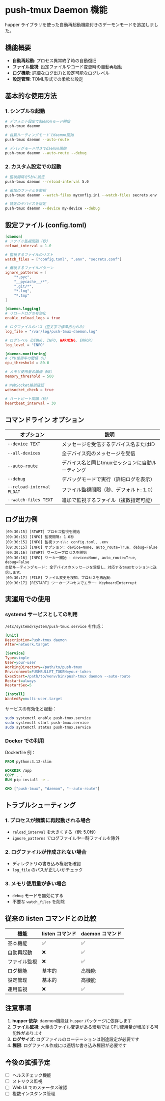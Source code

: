 # push-tmux Daemon 機能

hupper ライブラリを使った自動再起動機能付きのデーモンモードを追加しました。

## 機能概要

- **自動再起動**: プロセス異常終了時の自動復旧
- **ファイル監視**: 設定ファイルやコード変更時の自動再起動
- **ログ機能**: 詳細なログ出力と設定可能なログレベル
- **設定管理**: TOML形式での柔軟な設定

## 基本的な使用方法

### 1. シンプルな起動
```bash
# デフォルト設定でdaemonモード開始
push-tmux daemon

# 自動ルーティングモードでdaemon開始
push-tmux daemon --auto-route

# デバッグモード付きでdaemon開始  
push-tmux daemon --auto-route --debug
```

### 2. カスタム設定での起動
```bash
# 監視間隔を5秒に設定
push-tmux daemon --reload-interval 5.0

# 追加のファイルを監視
push-tmux daemon --watch-files myconfig.ini --watch-files secrets.env

# 特定のデバイスを指定
push-tmux daemon --device my-device --debug
```

## 設定ファイル (config.toml)

```toml
[daemon]
# ファイル監視間隔（秒）
reload_interval = 1.0

# 監視するファイルのリスト
watch_files = ["config.toml", ".env", "secrets.conf"]

# 無視するファイルパターン
ignore_patterns = [
    "*.pyc",
    "__pycache__/*", 
    ".git/*",
    "*.log",
    "*.tmp"
]

[daemon.logging]
# リロードログの有効化
enable_reload_logs = true

# ログファイルのパス（空文字で標準出力のみ）
log_file = "/var/log/push-tmux-daemon.log"

# ログレベル（DEBUG, INFO, WARNING, ERROR）
log_level = "INFO"

[daemon.monitoring]
# CPU使用率の閾値（%）
cpu_threshold = 80.0

# メモリ使用量の閾値（MB）
memory_threshold = 500

# WebSocket接続確認
websocket_check = true

# ハートビート間隔（秒）
heartbeat_interval = 30
```

## コマンドライン オプション

| オプション | 説明 |
|------------|------|
| `--device TEXT` | メッセージを受信するデバイス名またはID |
| `--all-devices` | 全デバイス宛のメッセージを受信 |
| `--auto-route` | デバイス名と同じtmuxセッションに自動ルーティング |
| `--debug` | デバッグモードで実行（詳細ログを表示） |
| `--reload-interval FLOAT` | ファイル監視間隔（秒、デフォルト: 1.0） |
| `--watch-files TEXT` | 追加で監視するファイル（複数指定可能） |

## ログ出力例

```
[09:30:15] [START] プロセス監視を開始
[09:30:15] [INFO] 監視間隔: 1.0秒
[09:30:15] [INFO] 監視ファイル: config.toml, .env
[09:30:15] [INFO] オプション: device=None, auto_route=True, debug=False
[09:30:16] [START] ワーカープロセスを開始
[09:30:16] [INFO] ワーカー開始 - device=None, auto_route=True, debug=False
自動ルーティングモード: 全デバイスのメッセージを受信し、対応するtmuxセッションに送信します。
[09:30:17] [FILE] ファイル変更を検知、プロセスを再起動
[09:30:17] [RESTART] ワーカープロセスでエラー: KeyboardInterrupt
```

## 実運用での使用

### systemd サービスとしての利用

`/etc/systemd/system/push-tmux.service` を作成：

```ini
[Unit]
Description=Push-tmux daemon
After=network.target

[Service]
Type=simple
User=your-user
WorkingDirectory=/path/to/push-tmux
Environment=PUSHBULLET_TOKEN=your-token
ExecStart=/path/to/venv/bin/push-tmux daemon --auto-route
Restart=always
RestartSec=5

[Install]
WantedBy=multi-user.target
```

サービスの有効化と起動：
```bash
sudo systemctl enable push-tmux.service
sudo systemctl start push-tmux.service
sudo systemctl status push-tmux.service
```

### Docker での利用

Dockerfile 例：
```dockerfile
FROM python:3.12-slim

WORKDIR /app
COPY . .
RUN pip install -e .

CMD ["push-tmux", "daemon", "--auto-route"]
```

## トラブルシューティング

### 1. プロセスが頻繁に再起動される場合
- `reload_interval` を大きくする（例: 5.0秒）
- `ignore_patterns` でログファイルや一時ファイルを除外

### 2. ログファイルが作成されない場合
- ディレクトリの書き込み権限を確認
- `log_file` のパスが正しいかチェック

### 3. メモリ使用量が多い場合
- `debug` モードを無効にする
- 不要な `watch_files` を削除

## 従来の listen コマンドとの比較

| 機能 | listen コマンド | daemon コマンド |
|------|----------------|-----------------|
| 基本機能 | ✅ | ✅ |
| 自動再起動 | ❌ | ✅ |
| ファイル監視 | ❌ | ✅ |
| ログ機能 | 基本的 | 高機能 |
| 設定管理 | 基本的 | 高機能 |
| 運用監視 | ❌ | ✅ |

## 注意事項

1. **hupper 依存**: daemon機能は `hupper` パッケージに依存します
2. **ファイル監視**: 大量のファイル変更がある環境では CPU使用量が増加する可能性があります
3. **ログサイズ**: ログファイルのローテーションは別途設定が必要です
4. **権限**: ログファイル作成には適切な書き込み権限が必要です

## 今後の拡張予定

- [ ] ヘルスチェック機能
- [ ] メトリクス監視
- [ ] Web UI でのステータス確認
- [ ] 複数インスタンス管理